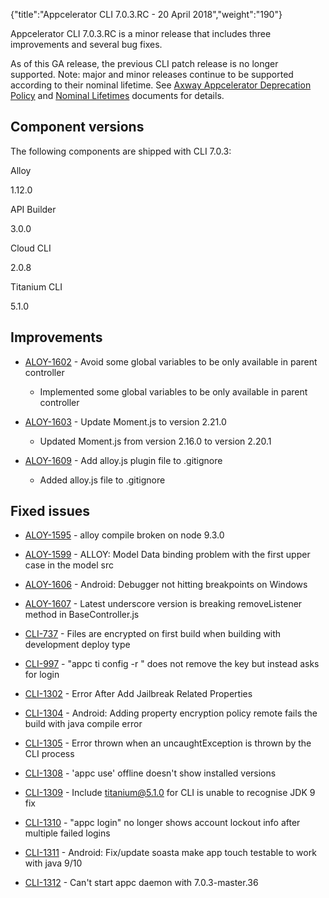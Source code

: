 {"title":"Appcelerator CLI 7.0.3.RC - 20 April 2018","weight":"190"} 

Appcelerator CLI 7.0.3.RC is a minor release that includes three improvements and several bug fixes.

As of this GA release, the previous CLI patch release is no longer supported. Note: major and minor releases continue to be supported according to their nominal lifetime. See [Axway Appcelerator Deprecation Policy](/docs/appc/AMPLIFY_Appcelerator_Services_Overview/Axway_Appcelerator_Deprecation_Policy/) and [Nominal Lifetimes](/docs/appc/AMPLIFY_Appcelerator_Services_Overview/Axway_Appcelerator_Product_Lifecycle/#NominalLifetimes) documents for details.

## Component versions

The following components are shipped with CLI 7.0.3:

Alloy

1.12.0

API Builder

3.0.0

Cloud CLI

2.0.8

Titanium CLI

5.1.0

## Improvements

*   [ALOY-1602](https://jira.appcelerator.org/browse/ALOY-1602) - Avoid some global variables to be only available in parent controller
    
    *   Implemented some global variables to be only available in parent controller
        
*   [ALOY-1603](https://jira.appcelerator.org/browse/ALOY-1603) - Update Moment.js to version 2.21.0
    
    *   Updated Moment.js from version 2.16.0 to version 2.20.1
        
*   [ALOY-1609](https://jira.appcelerator.org/browse/ALOY-1609) - Add alloy.js plugin file to .gitignore
    
    *   Added alloy.js file to .gitignore
        

## Fixed issues

*   [ALOY-1595](https://jira.appcelerator.org/browse/ALOY-1595) - alloy compile broken on node 9.3.0
    
*   [ALOY-1599](https://jira.appcelerator.org/browse/ALOY-1599) - ALLOY: Model Data binding problem with the first upper case in the model src
    
*   [ALOY-1606](https://jira.appcelerator.org/browse/ALOY-1606) - Android: Debugger not hitting breakpoints on Windows
    
*   [ALOY-1607](https://jira.appcelerator.org/browse/ALOY-1607) - Latest underscore version is breaking removeListener method in BaseController.js
    
*   [CLI-737](https://jira.appcelerator.org/browse/CLI-737) - Files are encrypted on first build when building with development deploy type
    
*   [CLI-997](https://jira.appcelerator.org/browse/CLI-997) - "appc ti config -r <key>" does not remove the key but instead asks for login
    
*   [CLI-1302](https://jira.appcelerator.org/browse/CLI-1302) - Error After Add Jailbreak Related Properties
    
*   [CLI-1304](https://jira.appcelerator.org/browse/CLI-1304) - Android: Adding property encryption policy remote fails the build with java compile error
    
*   [CLI-1305](https://jira.appcelerator.org/browse/CLI-1305) - Error thrown when an uncaughtException is thrown by the CLI process
    
*   [CLI-1308](https://jira.appcelerator.org/browse/CLI-1308) - 'appc use' offline doesn't show installed versions
    
*   [CLI-1309](https://jira.appcelerator.org/browse/CLI-1309) - Include titanium@5.1.0 for CLI is unable to recognise JDK 9 fix
    
*   [CLI-1310](https://jira.appcelerator.org/browse/CLI-1310) - "appc login" no longer shows account lockout info after multiple failed logins
    
*   [CLI-1311](https://jira.appcelerator.org/browse/CLI-1311) - Android: Fix/update soasta make app touch testable to work with java 9/10
    
*   [CLI-1312](https://jira.appcelerator.org/browse/CLI-1312) - Can't start appc daemon with 7.0.3-master.36